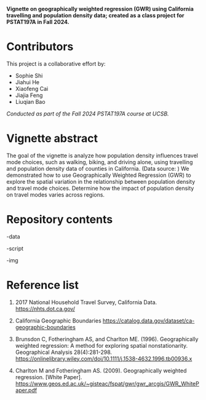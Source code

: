 **Vignette on geographically weighted regression (GWR) using California travelling and population density data; created as a class project for PSTAT197A in Fall 2024.**

# Contributors

This project is a collaborative effort by:
- Sophie Shi
- Jiahui He
- Xiaofeng Cai
- Jiajia Feng
- Liuqian Bao

*Conducted as part of the Fall 2024 PSTAT197A course at UCSB.*

# Vignette abstract

The goal of the vignette is analyze how population density influences travel mode choices, such as walking, biking, and driving alone, using travelling and population density data of counties in California. (Data source: ) We demonstrated how to use Geographically Weighted Regression (GWR) to explore the spatial variation in the relationship between population density and travel mode choices. Determine how the impact of population density on travel modes varies across regions.

# Repository contents

-data

-script

-img

# Reference list

1. 2017 National Household Travel Survey, California Data. 
   https://nhts.dot.ca.gov/

2. California Geographic Boundaries
  https://catalog.data.gov/dataset/ca-geographic-boundaries

3. Brunsdon C, Fotheringham AS, and Charlton ME. (1996). Geographically weighted regression: A method for exploring spatial nonstationarity. Geographical Analysis 28(4):281-298.
   https://onlinelibrary.wiley.com/doi/10.1111/j.1538-4632.1996.tb00936.x
  
4. Charlton M and Fotheringham AS. (2009). Geographically weighted regression. [White Paper]. https://www.geos.ed.ac.uk/~gisteac/fspat/gwr/gwr_arcgis/GWR_WhitePaper.pdf




